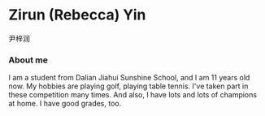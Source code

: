 # Zirun (Rebecca) Yin

尹梓润

### About me  

I am a student from Dalian Jiahui Sunshine School, and I am 11 years old now. My hobbies are playing golf, playing table tennis. I've taken part in these competition many times. And also, I have lots and lots of champions at home. I have good grades, too. 
